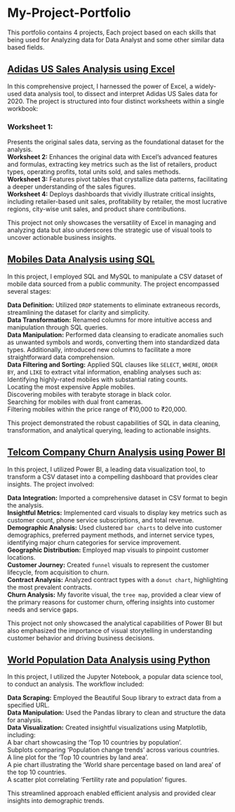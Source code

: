 # My-Project-Portfolio
This portfolio contains 4 projects, Each project based on each skills that being used for Analyzing data for Data Analyst and some other similar data based fields.

## [Adidas US Sales Analysis using Excel](https://github.com/VidhyabharathirajC/Excel-Project)

In this comprehensive project, I harnessed the power of Excel, a widely-used data analysis tool, to dissect and interpret Adidas US Sales data for 2020. The project is structured into four distinct worksheets within a single workbook:

### Worksheet 1: 
Presents the original sales data, serving as the foundational dataset for the analysis.\
**Worksheet 2:** Enhances the original data with Excel’s advanced features and formulas, extracting key metrics such as the list of retailers, product types, operating profits, total units sold, and sales methods.\
**Worksheet 3:** Features pivot tables that crystallize data patterns, facilitating a deeper understanding of the sales figures.\
**Worksheet 4:** Deploys dashboards that vividly illustrate critical insights, including retailer-based unit sales, profitability by retailer, the most lucrative regions, city-wise unit sales, and product share contributions.

This project not only showcases the versatility of Excel in managing and analyzing data but also underscores the strategic use of visual tools to uncover actionable business insights.

## [Mobiles Data Analysis using SQL](https://github.com/VidhyabharathirajC/SQL-Project)

In this project, I employed SQL and MySQL to manipulate a CSV dataset of mobile data sourced from a public community. The project encompassed several stages:

**Data Definition:** Utilized `DROP` statements to eliminate extraneous records, streamlining the dataset for clarity and simplicity.\
**Data Transformation:** Renamed columns for more intuitive access and manipulation through SQL queries.\
**Data Manipulation:** Performed data cleansing to eradicate anomalies such as unwanted symbols and words, converting them into standardized data types. Additionally, introduced new columns to facilitate a more straightforward data comprehension.\
**Data Filtering and Sorting:** Applied SQL clauses like `SELECT`, `WHERE`, `ORDER BY`, and `LIKE` to extract vital information, enabling analyses such as:\
Identifying highly-rated mobiles with substantial rating counts.\
Locating the most expensive Apple mobiles.\
Discovering mobiles with terabyte storage in black color.\
Searching for mobiles with dual front cameras.\
Filtering mobiles within the price range of ₹10,000 to ₹20,000.

This project demonstrated the robust capabilities of SQL in data cleaning, transformation, and analytical querying, leading to actionable insights.

## [Telcom Company Churn Analysis using Power BI](https://github.com/VidhyabharathirajC/Power-BI-Project)

In this project, I utilized Power BI, a leading data visualization tool, to transform a CSV dataset into a compelling dashboard that provides clear insights. The project involved:

**Data Integration:** Imported a comprehensive dataset in CSV format to begin the analysis.\
**Insightful Metrics:** Implemented card visuals to display key metrics such as customer count, phone service subscriptions, and total revenue.\
**Demographic Analysis:** Used clustered `bar charts` to delve into customer demographics, preferred payment methods, and internet service types, identifying major churn categories for service improvement.\
**Geographic Distribution:** Employed map visuals to pinpoint customer locations.\
**Customer Journey:** Created `funnel` visuals to represent the customer lifecycle, from acquisition to churn.\
**Contract Analysis:** Analyzed contract types with a `donut chart`, highlighting the most prevalent contracts.\
**Churn Analysis:** My favorite visual, the `tree map`, provided a clear view of the primary reasons for customer churn, offering insights into customer needs and service gaps.

This project not only showcased the analytical capabilities of Power BI but also emphasized the importance of visual storytelling in understanding customer behavior and driving business decisions.

## [World Population Data Analysis using Python](https://github.com/VidhyabharathirajC/Python-Project)

In this project, I utilized the Jupyter Notebook, a popular data science tool, to conduct an analysis. The workflow included:

**Data Scraping:** Employed the Beautiful Soup library to extract data from a specified URL.\
**Data Manipulation:** Used the Pandas library to clean and structure the data for analysis.\
**Data Visualization:** Created insightful visualizations using Matplotlib, including:\
A bar chart showcasing the ‘Top 10 countries by population’.\
Subplots comparing ‘Population change trends’ across various countries.\
A line plot for the ‘Top 10 countries by land area’.\
A pie chart illustrating the ‘World share percentage based on land area’ of the top 10 countries.\
A scatter plot correlating ‘Fertility rate and population’ figures.

This streamlined approach enabled efficient analysis and provided clear insights into demographic trends.


